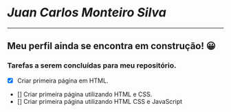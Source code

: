 # *Juan Carlos Monteiro Silva*
---
## Meu perfil ainda se encontra em construção! 😀

### Tarefas a serem concluídas para meu repositório.
- [x] Criar primeira página em HTML.
- [] Criar primeira página utilizando HTML e CSS.
- [] Criar primeira página utilizando HTML CSS e JavaScript

